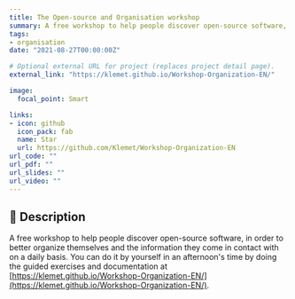 ```yaml
---
title: The Open-source and Organisation workshop
summary: A free workshop to help people discover open-source software, in order to better organize themselves and the information they come in contact with on a daily basis.
tags:
- organisation
date: "2021-08-27T00:00:00Z"

# Optional external URL for project (replaces project detail page).
external_link: "https://klemet.github.io/Workshop-Organization-EN/"

image:
  focal_point: Smart

links:
- icon: github
  icon_pack: fab
  name: Star
  url: https://github.com/Klemet/Workshop-Organization-EN
url_code: ""
url_pdf: ""
url_slides: ""
url_video: ""
---
```


## 📑 Description

A free workshop to help people discover open-source software, in order to better organize themselves and the information they come in contact with on a daily basis. You can do it by yourself in an afternoon's time by doing the guided exercises and documentation at [https://klemet.github.io/Workshop-Organization-EN/](https://klemet.github.io/Workshop-Organization-EN/).
